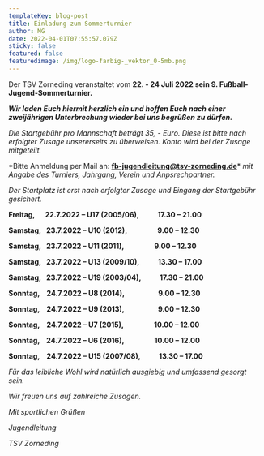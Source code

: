 ```yaml
---
templateKey: blog-post
title: Einladung zum Sommerturnier
author: MG
date: 2022-04-01T07:55:57.079Z
sticky: false
featured: false
featuredimage: /img/logo-farbig-_vektor_0-5mb.png
---
```

Der TSV Zorneding veranstaltet vom **22. - 24 Juli 2022 sein 9. Fußball-Jugend-Sommerturnier.**

***Wir laden Euch hiermit herzlich ein und hoffen Euch nach einer zweijährigen Unterbrechung wieder bei uns begrüßen zu dürfen.***

*Die Startgebühr pro Mannschaft beträgt 35, - Euro. Diese ist bitte nach erfolgter Zusage unsererseits zu überweisen. Konto wird bei der Zusage mitgeteilt.*

\*Bitte Anmeldung per Mail an: **[fb-jugendleitung@tsv-zorneding.de](mailto:fb-jugendleitung@tsv-zorneding.de)*** *mit Angabe des Turniers, Jahrgang, Verein und Anpsrechpartner.*

*Der Startplatz ist erst nach erfolgter Zusage und Eingang der Startgebühr gesichert.*

**Freitag,      22.7.2022 – U17 (2005/06),           17.30 – 21.00**

**Samstag,   23.7.2022 – U10 (2012),                  9.00 – 12.30**

**Samstag,   23.7.2022 – U11 (2011),                  9.00 – 12.30**

**Samstag,   23.7.2022 – U13 (2009/10),           13.30 – 17.00**

**Samstag,   23.7.2022 – U19 (2003/04),           17.30 – 21.00**

**Sonntag,    24.7.2022 – U8 (2014),                    9.00 – 12.30**

**Sonntag,    24.7.2022 – U9 (2013),                    9.00 – 12.30**

**Sonntag,    24.7.2022 – U7 (2015),                  10.00 – 12.00**

**Sonntag,    24.7.2022 – U6 (2016),                  10.00 – 12.00**

**Sonntag,    24.7.2022 – U15 (2007/08),           13.30 – 17.00**

*Für das leibliche Wohl wird natürlich ausgiebig und umfassend gesorgt sein.*

*Wir freuen uns auf zahlreiche Zusagen.*

*Mit sportlichen Grüßen*

*Jugendleitung*

*TSV Zorneding*

<!--EndFragment-->